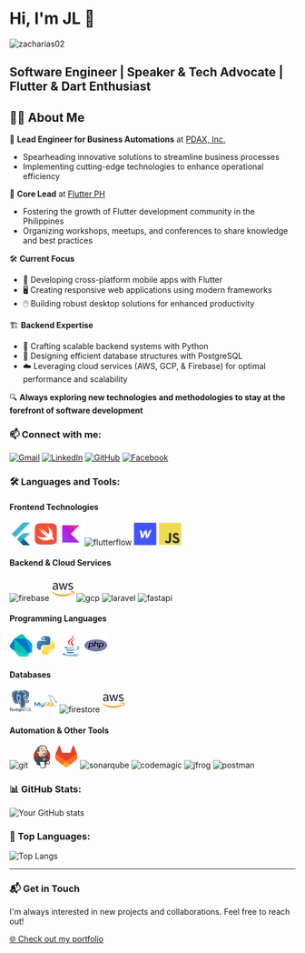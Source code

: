 # Hi, I'm JL 👋

<img src="https://komarev.com/ghpvc/?username=zacharias02&label=Profile%20views&color=0e75b6&style=flat" alt="zacharias02" />

## Software Engineer | Speaker & Tech Advocate | Flutter & Dart Enthusiast

## 👨‍💻 About Me

🚀 **Lead Engineer for Business Automations** at [PDAX, Inc.](https://pdax.ph)
   - Spearheading innovative solutions to streamline business processes
   - Implementing cutting-edge technologies to enhance operational efficiency

🌟 **Core Lead** at [Flutter PH](https://flutter.ph)
   - Fostering the growth of Flutter development community in the Philippines
   - Organizing workshops, meetups, and conferences to share knowledge and best practices

🛠️ **Current Focus**
   - 📱 Developing cross-platform mobile apps with Flutter
   - 🖥️ Creating responsive web applications using modern frameworks
   - 🖱️ Building robust desktop solutions for enhanced productivity

🏗️ **Backend Expertise**
   - 🐍 Crafting scalable backend systems with Python
   - 🐘 Designing efficient database structures with PostgreSQL
   - ☁️ Leveraging cloud services (AWS, GCP, & Firebase) for optimal performance and scalability

🔍 **Always exploring new technologies and methodologies to stay at the forefront of software development**

### 📫 Connect with me:

[![Gmail](https://img.shields.io/badge/-GMAIL-D14836?style=for-the-badge&logo=gmail&logoColor=white)](mailto:necesitolester@gmail.com)
[![LinkedIn](https://img.shields.io/badge/-LINKEDIN-0077B5?style=for-the-badge&logo=linkedin&logoColor=white)](https://www.linkedin.com/in/john-lester-necesito/)
[![GitHub](https://img.shields.io/badge/-GITHUB-333?style=for-the-badge&logo=github&logoColor=white)](https://github.com/Zacharias02)
[![Facebook](https://img.shields.io/badge/-FACEBOOK-4267B2?style=for-the-badge&logo=facebook&logoColor=white)](https://www.facebook.com/Kyrie.Kills.2/)

### 🛠️ Languages and Tools:

#### Frontend Technologies
<p align="left">
  <img src="https://raw.githubusercontent.com/devicons/devicon/master/icons/flutter/flutter-original.svg" alt="flutter" width="40" height="40"/>
  <img src="https://raw.githubusercontent.com/devicons/devicon/master/icons/swift/swift-original.svg" alt="swift" width="40" height="40"/>
  <img src="https://raw.githubusercontent.com/devicons/devicon/master/icons/kotlin/kotlin-original.svg" alt="kotlin" width="40" height="40"/>
  <img src="https://avatars.githubusercontent.com/u/74943865?s=200&v=4" alt="flutterflow" width="40" height="40"/>
  <img src="https://raw.githubusercontent.com/devicons/devicon/master/icons/webflow/webflow-original.svg" alt="webflow" width="40" height="40"/>
  <img src="https://raw.githubusercontent.com/devicons/devicon/master/icons/javascript/javascript-original.svg" alt="javascript" width="40" height="40"/>
</p>

#### Backend & Cloud Services
<p align="left">
  <img src="https://www.vectorlogo.zone/logos/firebase/firebase-icon.svg" alt="firebase" width="40" height="40"/>
  <img src="https://raw.githubusercontent.com/devicons/devicon/master/icons/amazonwebservices/amazonwebservices-original-wordmark.svg" alt="aws" width="40" height="40"/>
  <img src="https://www.vectorlogo.zone/logos/google_cloud/google_cloud-icon.svg" alt="gcp" width="40" height="40"/>
  <img src="https://upload.wikimedia.org/wikipedia/commons/thumb/9/9a/Laravel.svg/1200px-Laravel.svg.png" alt="laravel" width="40" height="40"/>
  <img src="https://cdn.worldvectorlogo.com/logos/fastapi.svg" alt="fastapi" width="40" height="40"/>
</p>

#### Programming Languages
<p align="left">
  <img src="https://raw.githubusercontent.com/devicons/devicon/master/icons/dart/dart-original.svg" alt="dart" width="40" height="40"/>
  <img src="https://raw.githubusercontent.com/devicons/devicon/master/icons/python/python-original.svg" alt="python" width="40" height="40"/>
  <img src="https://raw.githubusercontent.com/devicons/devicon/master/icons/java/java-original.svg" alt="java" width="40" height="40"/>
  <img src="https://raw.githubusercontent.com/devicons/devicon/master/icons/php/php-original.svg" alt="php" width="40" height="40"/>
</p>

#### Databases
<p align="left">
  <img src="https://raw.githubusercontent.com/devicons/devicon/master/icons/postgresql/postgresql-original-wordmark.svg" alt="postgresql" width="40" height="40"/>
  <img src="https://raw.githubusercontent.com/devicons/devicon/master/icons/mysql/mysql-original-wordmark.svg" alt="mysql" width="40" height="40"/>
  <img src="https://www.vectorlogo.zone/logos/firebase/firebase-icon.svg" alt="firestore" width="40" height="40"/>
  <img src="https://raw.githubusercontent.com/devicons/devicon/master/icons/amazonwebservices/amazonwebservices-original-wordmark.svg" alt="dynamodb" width="40" height="40"/>
</p>

#### Automation & Other Tools
<p align="left">
  <img src="https://www.vectorlogo.zone/logos/git-scm/git-scm-icon.svg" alt="git" width="40" height="40"/>
  <img src="https://raw.githubusercontent.com/devicons/devicon/master/icons/jenkins/jenkins-original.svg" alt="jenkins" width="40" height="40"/>
  <img src="https://raw.githubusercontent.com/devicons/devicon/master/icons/gitlab/gitlab-original.svg" alt="gitlab" width="40" height="40"/>
  <img src="https://icons-for-free.com/iff/png/512/sonarqube-1336519700268537013.png" alt="sonarqube" width="40" height="40"/>
  <img src="https://codemagic.io/media/landing/press-kit/png/star-gradient.png" alt="codemagic" width="40" height="40"/>
  <img src="https://www.vectorlogo.zone/logos/jfrog/jfrog-icon.svg" alt="jfrog" width="40" height="40"/>
  <img src="https://www.vectorlogo.zone/logos/getpostman/getpostman-icon.svg" alt="postman" width="40" height="40"/>
</p>

### 📊 GitHub Stats:

![Your GitHub stats](https://github-readme-stats.vercel.app/api?username=Zacharias02&show_icons=true&theme=radical)

### 🌟 Top Languages:

![Top Langs](https://github-readme-stats.vercel.app/api/top-langs/?username=Zacharias02&layout=compact&theme=radical)

---

### 📬 Get in Touch

I'm always interested in new projects and collaborations. Feel free to reach out!

[🌐 Check out my portfolio](https://jlnecesito.webflow.io/)
